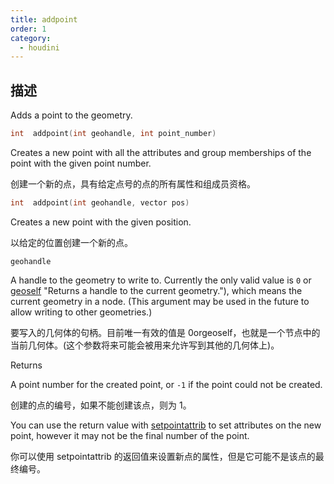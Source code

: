 ```yaml
---
title: addpoint
order: 1
category:
  - houdini
---
```

    
## 描述

Adds a point to the geometry.

```c
int  addpoint(int geohandle, int point_number)
```

Creates a new point with all the attributes and group memberships of the point
with the given point number.

创建一个新的点，具有给定点号的点的所有属性和组成员资格。

```c
int  addpoint(int geohandle, vector pos)
```

Creates a new point with the given position.

以给定的位置创建一个新的点。

`geohandle`

A handle to the geometry to write to. Currently the only valid value is `0` or
[geoself](geoself.html) "Returns a handle to the current geometry."), which
means the current geometry in a node. (This argument may be used in the future
to allow writing to other geometries.)

要写入的几何体的句柄。目前唯一有效的值是 0orgeoself，也就是一个节点中的当前几何体。(这个参数将来可能会被用来允许写到其他的几何体上)。

Returns

A point number for the created point, or `-1` if the point could not be
created.

创建的点的编号，如果不能创建该点，则为 1。

You can use the return value with [setpointattrib](setpointattrib.html "Sets a
point attribute in a geometry.") to set attributes on the new point, however
it may not be the final number of the point.

你可以使用 setpointattrib 的返回值来设置新点的属性，但是它可能不是该点的最终编号。
